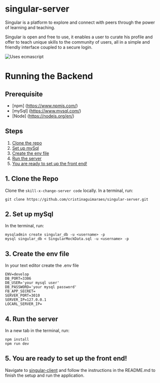 # singular-server

Singular is a platform to explore and connect with peers through the power of learning and teaching.

Singular is open and free to use, it enables a user to curate his profile and offer to teach unique skills to the community of users, all in a simple and friendly interface coupled to a secure login.

![Uses ecmascript](https://forthebadge.com/images/badges/uses-js.svg)

# Running the Backend

## Prerequisite
- [npm] (https://www.npmjs.com/)  
- [mySql] (https://www.mysql.com/)
- [Node] (https://nodejs.org/en/)

## Steps
  1. [Clone the repo](#1-clone-the-repo)
  2. [Set up mySql](#2-set-up-mysql)
  3. [Create the env file](#3-create-the-env-file)
  4. [Run the server](#4-run-the-server)
  5. [You are ready to set up the front end!](#5-you-are-ready-to-set-up-the-front-end)
  
## 1. Clone the Repo

Clone the `skill-x-change-server code` locally. In a terminal, run:

  `git clone https://github.com/cristinaguimaraes/singular-server.git`
  
## 2. Set up mySql

In the terminal, run:

```
mysqladmin create singular_db -u <username> -p
mysql singular_db < SingularMockData.sql -u <username> -p

```


## 3. Create the env file

In your text editor create the .env file
  
 ```
ENV=develop
DB_PORT=3306
DB_USER='your mysql user'
DB_PASSWORD='your mysql password'
FB_APP_SECRET=
SERVER_PORT=3010
SERVER_IP=127.0.0.1
LOCARL_SERVER_IP=
``` 
## 4. Run the server

In a new tab in the terminal, run:
```
npm install
npm run dev
```

## 5. You are ready to set up the front end!

Navigate to [singular-client](https://github.com/CKGHarju/singular-client) and follow the instructions in the README.md to finish the setup and run the application.
